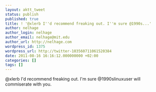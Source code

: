 ```yaml
---
layout: aktt_tweet
status: publish
published: true
title: ! '@xlerb I''d recommend freaking out. I''m sure @1990s...'
author: nelhage
author_login: nelhage
author_email: nelhage@mit.edu
author_url: http://nelhage.com
wordpress_id: 1375
wordpress_url: http://twitter-103560711061520384
date: 2011-08-16 16:16:12.000000000 +02:00
categories: []
tags: []
---
```

@xlerb I'd recommend freaking out. I'm sure @1990slinuxuser will commiserate with you.
